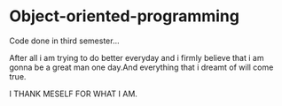 # Object-oriented-programming
Code done in third semester...

After all i am trying to do better everyday and i firmly believe that i am gonna be a great man one day.And everything that i dreamt of will come true.

I THANK MESELF FOR WHAT I AM.